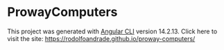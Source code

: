 # ProwayComputers

This project was generated with [Angular CLI](https://github.com/angular/angular-cli) version 14.2.13.
Click here to visit the site: https://rodolfoandrade.github.io/proway-computers/
